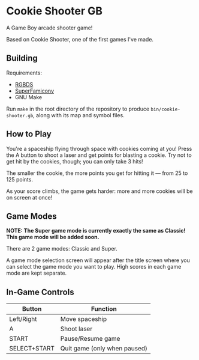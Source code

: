 # Cookie Shooter GB
A Game Boy arcade shooter game!

Based on Cookie Shooter, one of the first games I've made.

## Building
Requirements:
- [RGBDS](https://github.com/gbdev/rgbds)
- [SuperFamiconv](https://github.com/Optiroc/SuperFamiconv)
- GNU Make

Run `make` in the root directory of the repository to produce `bin/cookie-shooter.gb`, along with its map and symbol files.

## How to Play
You're a spaceship flying through space with cookies coming at you!
Press the A button to shoot a laser and get points for blasting a cookie.
Try not to get hit by the cookies, though; you can only take 3 hits!

The smaller the cookie, the more points you get for hitting it &mdash; from 25 to 125 points.

As your score climbs, the game gets harder: more and more cookies will be on screen at once!

## Game Modes
**NOTE: The Super game mode is currently exactly the same as Classic! This game mode will be added soon.**

There are 2 game modes: Classic and Super.

A game mode selection screen will appear after the title screen where you can select the game mode you want to play.
High scores in each game mode are kept separate.

## In-Game Controls
<table>
  <thead>
    <tr>
      <th>Button</th>
      <th>Function</th>
    </tr>
  </thead>
  <tbody>
    <tr>
      <td>Left/Right</td>
      <td>Move spaceship</td>
    </tr>
    <tr>
      <td>A</td>
      <td>Shoot laser</td>
    </tr>
    <tr>
      <td>START</td>
      <td>Pause/Resume game</td>
    </tr>
    <tr>
      <td>SELECT+START</td>
      <td>Quit game (only when paused)</td>
    </tr>
  </tbody>
</table>
